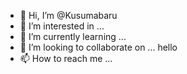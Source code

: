 - 👋 Hi, I’m @Kusumabaru
- 👀 I’m interested in ...
- 🌱 I’m currently learning ...
- 💞️ I’m looking to collaborate on ... hello
- 📫 How to reach me ...

<!---
Kusumabaru/Kusumabaru is a ✨ special ✨ repository because its `README.md` (this file) appears on your GitHub profile.
You can click the Preview link to take a look at your changes.
---
